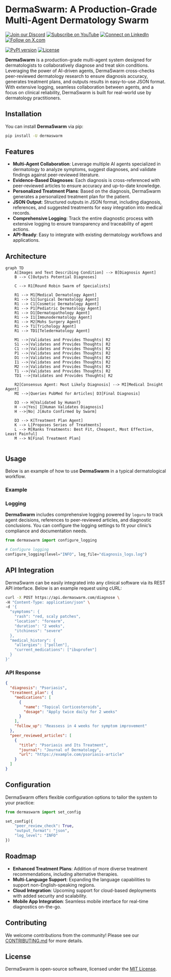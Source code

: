 # DermaSwarm: A Production-Grade Multi-Agent Dermatology Swarm

[![Join our Discord](https://img.shields.io/badge/Discord-Join%20our%20server-5865F2?style=for-the-badge&logo=discord&logoColor=white)](https://discord.gg/agora-999382051935506503) [![Subscribe on YouTube](https://img.shields.io/badge/YouTube-Subscribe-red?style=for-the-badge&logo=youtube&logoColor=white)](https://www.youtube.com/@kyegomez3242) [![Connect on LinkedIn](https://img.shields.io/badge/LinkedIn-Connect-blue?style=for-the-badge&logo=linkedin&logoColor=white)](https://www.linkedin.com/in/kye-g-38759a207/) [![Follow on X.com](https://img.shields.io/badge/X.com-Follow-1DA1F2?style=for-the-badge&logo=x&logoColor=white)](https://x.com/kyegomezb)


[![PyPI version](https://badge.fury.io/py/dermaswarm.svg)](https://badge.fury.io/py/dermaswarm)
[![License](https://img.shields.io/badge/license-MIT-blue.svg)](https://github.com/The-Swarm-Corporation/DermaSwarm/blob/main/LICENSE)


**DermaSwarm** is a production-grade multi-agent system designed for dermatologists to collaboratively diagnose and treat skin conditions. Leveraging the power of AI-driven agents, DermaSwarm cross-checks peer-reviewed dermatology research to ensure diagnosis accuracy, generates treatment plans, and outputs results in easy-to-use JSON format. With extensive logging, seamless collaboration between agents, and a focus on clinical reliability, DermaSwarm is built for real-world use by dermatology practitioners.

## Installation

You can install **DermaSwarm** via pip:

```bash
pip install -U dermaswarm
```

## Features

- **Multi-Agent Collaboration**: Leverage multiple AI agents specialized in dermatology to analyze symptoms, suggest diagnoses, and validate findings against peer-reviewed literature.
- **Evidence-Based Diagnoses**: Each diagnosis is cross-referenced with peer-reviewed articles to ensure accuracy and up-to-date knowledge.
- **Personalized Treatment Plans**: Based on the diagnosis, DermaSwarm generates a personalized treatment plan for the patient.
- **JSON Output**: Structured outputs in JSON format, including diagnosis, references, and suggested treatments for easy integration into medical records.
- **Comprehensive Logging**: Track the entire diagnostic process with extensive logging to ensure transparency and traceability of agent actions.
- **API-Ready**: Easy to integrate with existing dermatology workflows and applications.


## Architecture

```mermaid
graph TD
    A[Images and Text Describing Condition] --> B[Diagnosis Agent]
    B --> C[Outputs Potential Diagnoses]
    
    C --> R1[Round Robin Swarm of Specialists]
    
    R1 --> M1[Medical Dermatology Agent]
    R1 --> S1[Surgical Dermatology Agent]
    R1 --> C1[Cosmetic Dermatology Agent]
    R1 --> P1[Pediatric Dermatology Agent]
    R1 --> D1[Dermatopathology Agent]
    R1 --> I1[Immunodermatology Agent]
    R1 --> M2[Mohs Surgery Agent]
    R1 --> T1[Trichology Agent]
    R1 --> TD1[Teledermatology Agent]

    M1 -->|Validates and Provides Thoughts| R2
    S1 -->|Validates and Provides Thoughts| R2
    C1 -->|Validates and Provides Thoughts| R2
    P1 -->|Validates and Provides Thoughts| R2
    D1 -->|Validates and Provides Thoughts| R2
    I1 -->|Validates and Provides Thoughts| R2
    M2 -->|Validates and Provides Thoughts| R2
    T1 -->|Validates and Provides Thoughts| R2
    TD1 -->|Validates and Provides Thoughts| R2
    
    R2[Consensus Agent: Most Likely Diagnosis] --> MI[Medical Insight Agent]
    MI -->|Queries PubMed for Articles| D3[Final Diagnosis]

    D3 --> H{Validated by Human?}
    H -->|Yes| I[Human Validates Diagnosis]
    H -->|No| J[Auto Confirmed by Swarm]

    D3 --> K[Treatment Plan Agent]
    K --> L[Proposes Series of Treatments]
    L --> M[Ranks Treatments: Best Fit, Cheapest, Most Effective, Least Painful]
    M --> N[Final Treatment Plan]


```

## Usage

Below is an example of how to use **DermaSwarm** in a typical dermatological workflow.

### Example


### Logging

**DermaSwarm** includes comprehensive logging powered by `loguru` to track agent decisions, references to peer-reviewed articles, and diagnostic conclusions. You can configure the logging settings to fit your clinic’s compliance and documentation needs.

```python
from dermaswarm import configure_logging

# Configure logging
configure_logging(level="INFO", log_file="diagnosis_logs.log")
```

## API Integration

DermaSwarm can be easily integrated into any clinical software via its REST API interface. Below is an example request using cURL:

```bash
curl -X POST https://api.dermaswarm.com/diagnose \
-H "Content-Type: application/json" \
-d '{
  "symptoms": {
    "rash": "red, scaly patches",
    "location": "forearm",
    "duration": "2 weeks",
    "itchiness": "severe"
  },
  "medical_history": {
    "allergies": ["pollen"],
    "current_medications": ["ibuprofen"]
  }
}'
```

### API Response

```json
{
  "diagnosis": "Psoriasis",
  "treatment_plan": {
    "medications": [
      {
        "name": "Topical Corticosteroids",
        "dosage": "Apply twice daily for 2 weeks"
      }
    ],
    "follow_up": "Reassess in 4 weeks for symptom improvement"
  },
  "peer_reviewed_articles": [
    {
      "title": "Psoriasis and Its Treatment",
      "journal": "Journal of Dermatology",
      "url": "https://example.com/psoriasis-article"
    }
  ]
}
```

## Configuration

DermaSwarm offers flexible configuration options to tailor the system to your practice:

```python
from dermaswarm import set_config

set_config({
    "peer_review_check": True, 
    "output_format": "json", 
    "log_level": "INFO"
})
```

## Roadmap

- **Enhanced Treatment Plans**: Addition of more diverse treatment recommendations, including alternative therapies.
- **Multi-Language Support**: Expanding the language capabilities to support non-English-speaking regions.
- **Cloud Integration**: Upcoming support for cloud-based deployments with added security and scalability.
- **Mobile App Integration**: Seamless mobile interface for real-time diagnostics on-the-go.

## Contributing

We welcome contributions from the community! Please see our [CONTRIBUTING.md](https://github.com/The-Swarm-Corporation/DermaSwarm/blob/main/CONTRIBUTING.md) for more details.

## License

DermaSwarm is open-source software, licensed under the [MIT License](https://github.com/The-Swarm-Corporation/DermaSwarm/blob/main/LICENSE).
